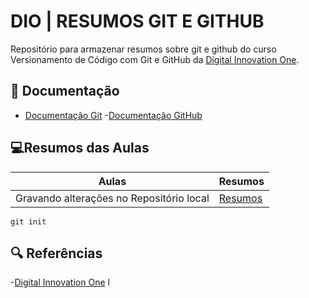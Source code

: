 
# DIO | RESUMOS GIT E GITHUB
Repositório para armazenar resumos sobre git e github do curso Versionamento de Código com Git e GitHub da [Digital Innovation One](https://www.dio.me/).

## 📖 Documentação 
- [Documentação Git](https://git-scm.com/doc)
-[Documentação GitHub](https://docs.github.com/)

## 💻Resumos das Aulas

| Aulas | Resumos |
|-------|---------|
|Gravando alterações no Repositório local| [Resumos]()|

```
git init 
```

## 🔍 Referências
-[Digital Innovation One](https://www.dio.me/)
l
